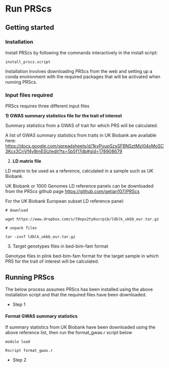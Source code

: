 # Run PRScs

## Getting started

### Installation

Install PRScs by following the commands interactively in the install script: 

```
install_prscs.script
```

Installation involves downloading PRScs from the web and setting up a conda environment with the required packages that will be activated when running PRScs.

### Input files required

PRScs requires three different input files

**1) GWAS summary statistics file for the trait of interest**

Summary statistics from a GWAS of trait for which PRS will be calculated.

A list of GWAS summary statistics from traits in UK Biobank are available here:
https://docs.google.com/spreadsheets/d/1kvPoupSzsSFBNSztMzl04xMoSC3Kcx3CrjVf4yBmESU/edit?ts=5b5f17db#gid=178908679

2) **LD matrix file**

LD matrix to be used as a reference, calculated in a sample such as UK Biobank. 

UK Biobank or 1000 Genomes LD reference panels can be downloaded from the PRScs github page https://github.com/getian107/PRScs

For the UK Biobank European subset LD reference panel:

```
# download

wget https://www.dropbox.com/s/t9opx2ty6ucrpib/ldblk_ukbb_eur.tar.gz

# unpack files

tar -zxvf ldblk_ukbb_eur.tar.gz
```

3) Target genotypes files in bed-bim-fam format

Genotype files in plink bed-bim-fam format for the target sample in which PRS for the trait of interest will be calculated.

 
## Running PRScs

The below process assumes PRScs has been installed using the above installation script and that the required files have been downloaded.

* Step 1

#### Format GWAS summary statistics

If summary statistics from UK Biobank have been downloaded using the above reference list, then run the format_gwas.r script below

```
module load 

Rscript format_gwas.r
```

* Step 2



